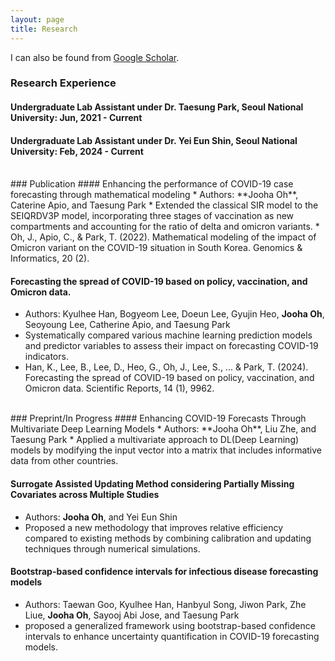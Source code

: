```yaml
---
layout: page
title: Research
---
```



I can also be found from [Google Scholar](https://scholar.google.com/citations?user=XJbTq5kAAAAJ&hl=ko&oi=ao).

### Research Experience
#### Undergraduate Lab Assistant under Dr. Taesung Park, Seoul National University: Jun, 2021 - Current
#### Undergraduate Lab Assistant under Dr. Yei Eun Shin, Seoul National University: Feb, 2024 - Current

<br/>
### Publication
#### Enhancing the performance of COVID-19 case forecasting through mathematical modeling
* Authors: **Jooha Oh**, Caterine Apio, and Taesung Park
* Extended the classical SIR model to the SEIQRDV3P model, incorporating three stages of vaccination as new compartments and accounting for the ratio of delta and omicron variants.
* Oh, J., Apio, C., & Park, T. (2022). Mathematical modeling of the impact of Omicron variant on the COVID-19 situation in South Korea. Genomics & Informatics, 20 (2).

#### Forecasting the spread of COVID-19 based on policy, vaccination, and Omicron data.
* Authors: Kyulhee Han, Bogyeom Lee, Doeun Lee, Gyujin Heo, **Jooha Oh**, Seoyoung Lee, Catherine Apio, and Taesung Park
* Systematically compared various machine learning prediction models and predictor variables to assess their impact on forecasting COVID-19 indicators.
* Han, K., Lee, B., Lee, D., Heo, G., Oh, J., Lee, S., ... & Park, T. (2024). Forecasting the spread of COVID-19 based on policy, vaccination, and Omicron data. Scientific Reports, 14 (1), 9962.

<br/>
### Preprint/In Progress
#### Enhancing COVID-19 Forecasts Through Multivariate Deep Learning Models
* Authors: **Jooha Oh**, Liu Zhe, and Taesung Park
* Applied a multivariate approach to DL(Deep Learning) models by modifying the input vector into a matrix that includes informative data from other countries.

#### Surrogate Assisted Updating Method considering Partially Missing Covariates across Multiple Studies
* Authors: **Jooha Oh**, and Yei Eun Shin
* Proposed a new methodology that improves relative efficiency compared to existing methods by combining calibration and updating techniques through numerical simulations.

#### Bootstrap-based confidence intervals for infectious disease forecasting models
* Authors: Taewan Goo, Kyulhee Han, Hanbyul Song, Jiwon Park, Zhe Liue, **Jooha Oh**, Sayooj Abi Jose, and Taesung Park
* proposed a generalized framework using bootstrap-based confidence intervals to enhance uncertainty quantification in COVID-19 forecasting models.
